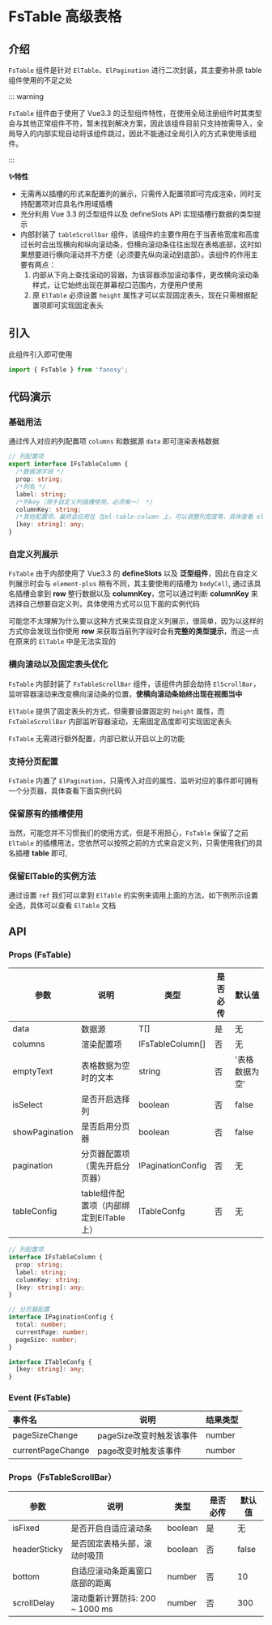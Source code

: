 # FsTable 高级表格

## 介绍

`FsTable` 组件是针对 `ElTable`、`ElPagination` 进行二次封装，其主要弥补原 table 组件使用的不足之处

::: warning

`FsTable` 组件由于使用了 Vue3.3 的泛型组件特性，在使用全局注册组件时其类型会与其他正常组件不符，暂未找到解决方案，因此该组件目前只支持按需导入，全局导入的内部实现自动将该组件跳过，因此不能通过全局引入的方式来使用该组件。

:::

**✨特性**

- 无需再以插槽的形式来配置列的展示，只需传入配置项即可完成渲染，同时支持配置项对应具名作用域插槽
- 充分利用 Vue 3.3 的泛型组件以及 defineSlots API 实现插槽行数据的类型提示
- 内部封装了 `tableScrollbar` 组件，该组件的主要作用在于当表格宽度和高度过长时会出现横向和纵向滚动条，但横向滚动条往往出现在表格底部，这时如果想要进行横向滚动并不方便（必须要先纵向滚动到底部）。该组件的作用主要有两点：
  1. 内部从下向上查找滚动的容器，为该容器添加滚动事件，更改横向滚动条样式，让它始终出现在屏幕视口范围内，方便用户使用
  2. 原 `ElTable` 必须设置 `height` 属性才可以实现固定表头，现在只需根据配置项即可实现固定表头

## 引入

此组件引入即可使用

```typescript
import { FsTable } from 'fanosy';
```

## 代码演示

### 基础用法

通过传入对应的列配置项 `columns` 和数据源 `data` 即可渲染表格数据

<CodeShow>
  <template #source>
    <ClientOnly>
      <fs-table-show-one />
    </ClientOnly>
  </template>
  <template #meta>

@[code vue{}](../.vuepress/components/fs-table-show-one.vue)

  </template>
</CodeShow>

```typescript
// 列配置项
export interface IFsTableColumn {
  /*数据源字段 */
  prop: string;
  /*列名 */
  label: string;
  /*列key（用于自定义列插槽使用，必须唯一） */
  columnKey: string;
  /*其他配置项，最终会应用在 在el-table-column 上，可以调整列宽度等，具体查看 element-plus 文档 */
  [key: string]: any;
}
```

### 自定义列展示

`FsTable` 由于内部使用了 Vue3.3 的 **defineSlots** 以及 **泛型组件**，因此在自定义列展示时会与 `element-plus` 稍有不同，其主要使用的插槽为 `bodyCell`, 通过该具名插槽会拿到 **row** 整行数据以及 **columnKey**，您可以通过判断 **columnKey** 来选择自己想要自定义列，具体使用方式可以见下面的实例代码

可能您不太理解为什么要以这种方式来实现自定义列展示，很简单，因为以这样的方式你会发现当你使用 **row** 来获取当前列字段时会有**完整的类型提示**，而这一点在原来的 `ElTable` 中是无法实现的

<CodeShow>
  <template #source>
    <ClientOnly>
      <fs-table-show-two />
    </ClientOnly>
  </template>
  <template #meta>

@[code vue{}](../.vuepress/components/fs-table-show-two.vue)

  </template>
</CodeShow>

### 横向滚动以及固定表头优化

`FsTable` 内部封装了 `FsTableScrollBar` 组件，该组件内部会劫持 `ElScrollBar`，监听容器滚动来改变横向滚动条的位置，**使横向滚动条始终出现在视图当中**

`ElTable` 提供了固定表头的方式，但需要设置固定的 `height` 属性，而 `FsTableScrollBar` 内部监听容器滚动，无需固定高度即可实现固定表头

`FsTable` 无需进行额外配置，内部已默认开启以上的功能

<CodeShow>
  <template #source>
    <ClientOnly>
      <fs-table-show-three />
    </ClientOnly>
  </template>
  <template #meta>

@[code vue{}](../.vuepress/components/fs-table-show-three.vue)

  </template>
</CodeShow>

### 支持分页配置

`FsTable` 内置了 `ElPagination`，只需传入对应的属性、监听对应的事件即可拥有一个分页器，具体查看下面实例代码

<CodeShow>
  <template #source>
    <ClientOnly>
      <fs-table-show-four />
    </ClientOnly>
  </template>
  <template #meta>

@[code vue{}](../.vuepress/components/fs-table-show-four.vue)

  </template>
</CodeShow>

### 保留原有的插槽使用

当然，可能您并不习惯我们的使用方式，但是不用担心，`FsTable` 保留了之前 `ElTable` 的插槽用法，您依然可以按照之前的方式来自定义列，只需使用我们的具名插槽 **table** 即可,

<CodeShow>
  <template #source>
    <ClientOnly>
      <fs-table-show-five />
    </ClientOnly>
  </template>
  <template #meta>

@[code vue{}](../.vuepress/components/fs-table-show-five.vue)

  </template>
</CodeShow>

### 保留ElTable的实例方法

通过设置 `ref` 我们可以拿到 `ElTable` 的实例来调用上面的方法，如下例所示设置全选，具体可以查看 `ElTable` 文档

<CodeShow>
  <template #source>
    <ClientOnly>
      <fs-table-show-six />
    </ClientOnly>
  </template>
  <template #meta>

@[code vue{}](../.vuepress/components/fs-table-show-six.vue)

  </template>
</CodeShow>

## API

### Props (FsTable)

| 参数           | 说明                                   | 类型              | 是否必传 | 默认值         |
| -------------- | -------------------------------------- | ----------------- | -------- | -------------- |
| data           | 数据源                                 | T[]               | 是       | 无             |
| columns        | 渲染配置项                             | IFsTableColumn[]  | 否       | 无             |
| emptyText      | 表格数据为空时的文本                   | string            | 否       | '表格数据为空' |
| isSelect       | 是否开启选择列                         | boolean           | 否       | false          |
| showPagination | 是否启用分页器                         | boolean           | 否       | false          |
| pagination     | 分页器配置项（需先开启分页器）         | IPaginationConfig | 否       | 无             |
| tableConfig    | table组件配置项（内部绑定到ElTable上） | ITableConfg       | 否       | 无             |

```typescript
// 列配置项
interface IFsTableColumn {
  prop: string;
  label: string;
  columnKey: string;
  [key: string]: any;
}

// 分页器配置
interface IPaginationConfig {
  total: number;
  currentPage: number;
  pageSize: number;
}

interface ITableConfg {
  [key: string]: any;
}
```

### Event (FsTable)

| 事件名            | 说明                     | 结果类型 |
| :---------------- | ------------------------ | -------- |
| pageSizeChange    | pageSize改变时触发该事件 | number   |
| currentPageChange | page改变时触发该事件     | number   |

### Props（FsTableScrollBar）

| 参数         | 说明                            | 类型    | 是否必传 | 默认值 |
| ------------ | ------------------------------- | ------- | -------- | ------ |
| isFixed      | 是否开启自适应滚动条            | boolean | 是       | 无     |
| headerSticky | 是否固定表格头部，滚动时吸顶    | boolean | 否       | false  |
| bottom       | 自适应滚动条距离窗口底部的距离  | number  | 否       | 10     |
| scrollDelay  | 滚动重新计算防抖: 200 ~ 1000 ms | number  | 否       | 300    |
